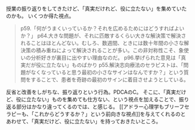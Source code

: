 授業の振り返りをしてきたけど、「真実だけれど、役に立たない」を集めていたのかも。
いくつか得た視点。

> p59.「何がうまくいっているか？それを広めるためにはどうすればよいか？」
> p64.大きな問題が、それに匹敵するくらい大きな解決策で解決されることはほとんどない。むしろ、数週間、ときには数十年間の小さな解決策の積み重ねによって解決されることが多い。この非対称性こそ、象使いの分析好きが裏目に出やすい理由なのだ。
> p96.挙げられた意見は「真実だが役に立たない」ものばかり
> p55.解決志向療法のセラピストは、「問題がなくなっていると思う最初の小さなサインはなんですか？」という質問をすることで、患者を奇跡の最初のサインに着目させようとしている。

反省と改善をしがちな、振り返りという行為。PDCAのC。
そこに、「真実だけど、役に立たない」ものを集めても仕方ない、という視点を加えることで、振り返る部分はかなり違ってくるのでは、と感じる。
[[アドラー心理学もブリーフセラピーも、「これからどうするか？」という前向きな視点]]を与えてくれるのとあわせて、「真実だけど、役に立たない」を持っておきたいところ。
